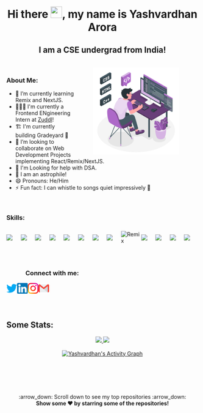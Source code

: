 <link rel="stylesheet" type="text/css" media="all" href="styles.css" />

<h1 align="center">Hi there <img src="https://raw.githubusercontent.com/MartinHeinz/MartinHeinz/master/wave.gif" width="30px" height="30px">, my name is Yashvardhan Arora</h1>
<h2 align="center" class="noborder">I am a CSE undergrad from India!</h2>
<br>
  <img align="right" alt="GIF" src="https://github.com/yash22arora/yash22arora/blob/main/Media/Programming-amico.png" width="45%" style="margin:0 50px;"> 


<h3>About Me:</h3>

<!-- - 🔭 I’m currently working on <a href="https://github.com/Servatom/Shealth"><img src="https://assets.servatom.com/Shealth/logo.png" height="15px"> Shealth</a>  -->
- 🌱 I’m currently learning Remix and NextJS. 
- 👨🏼‍💻 I'm currently a Frontend ENgineering Intern at [Zuddl](https://www.zuddl.com/)!
- 🏗 I'm currently building Gradeyard 🤝
- 👯 I’m looking to collaborate on Web Development Projects implementing React/Remix/NextJS. 
- 🤝 I'm Looking for help with DSA.
- 🌌 I am an astrophile!
- 😄 Pronouns: He/Him 
- ⚡ Fun fact: I can whistle to songs quiet impressively 🤪 

<br>



<h3 align="left">Skills: </h3>

<div style="display:flex;flex-direction:row;justify-content:space-evenly;align-items:center;widht:100%">

<img align="left" width="40px" src="https://cdn.jsdelivr.net/gh/devicons/devicon/icons/c/c-plain.svg" />
<img align="left" width="40px" src="https://cdn.jsdelivr.net/gh/devicons/devicon/icons/cplusplus/cplusplus-plain.svg" />
<img align="left" width="40px" src="https://cdn.jsdelivr.net/gh/devicons/devicon/icons/html5/html5-plain-wordmark.svg" />
<img align="left" width="40px" src="https://cdn.jsdelivr.net/gh/devicons/devicon/icons/css3/css3-plain-wordmark.svg" />
<img align="left" width="40px" src="https://cdn.jsdelivr.net/gh/devicons/devicon/icons/bootstrap/bootstrap-plain.svg" />
<img align="left" width="40px" src="https://cdn.jsdelivr.net/gh/devicons/devicon/icons/javascript/javascript-original.svg" />
<img align="left" width="40px" src="https://cdn.jsdelivr.net/gh/devicons/devicon/icons/typescript/typescript-original.svg" />
<img align="left" width="40px" src="https://cdn.jsdelivr.net/gh/devicons/devicon/icons/react/react-original.svg" />

<br>
<br>
<br>

<img align="left" title="Remix" alt="Remix" height="35px" src="https://seeklogo.com/images/R/remix-logo-862D8B1019-seeklogo.com.png" />
<img align="left" width="40px" src="https://cdn.jsdelivr.net/gh/devicons/devicon/icons/npm/npm-original-wordmark.svg" />
<img align="left" width="40px" src="https://cdn.jsdelivr.net/gh/devicons/devicon/icons/tailwindcss/tailwindcss-plain.svg" />
<img align="left" width="40px" src="https://cdn.jsdelivr.net/gh/devicons/devicon/icons/figma/figma-original.svg" />
<img align="left" width="40px" src="https://cdn.jsdelivr.net/gh/devicons/devicon/icons/canva/canva-original.svg" />
</div>
 

<br>
<br>
<h3 style="left: 50px; position:relative;">Connect with me:</h3> 

<a href="https://twitter.com/YashvardhanAro2"><img align="left" title="Twitter - Yashvardhan Arora" alt="Twitter" height="28px" src="./logos/twitter_coloured.png" /></a>
<a href="https://www.linkedin.com/in/yashvardhan-arora/"><img align="left" title="LinkedIn - Yashvardhan Arora" alt="LinkedIn" height="28px" src="./logos/linkedin_coloured.png" /></a>
<a href="https://www.instagram.com/yashvardhan2210/"><img align="left" title="Instagram - Yashvardhan Arora" alt="Instagram" height="28px" src="./logos/instagram_coloured.png" /></a>
<a href="mailto:yash22arora@gmail.com"><img align="left" title="Mail - Yashvardhan Arora" alt="Mail" height="28px" src="./logos/gmail_coloured.png" /></a>









<!-- ### Spotify Playing 🎧

[<img src="https://now-playing-codestackr.vercel.app/api/spotify-playing" alt="Spotify Now Playing" width="350" />](https://open.spotify.com/user/31bgv3ocoox3iadt2gxs7pouni2q?si=faf0309cb4234de8)

--- -->
<br>
<br>
<br>
<br>

## Some Stats:


<!-- ![Yashvardhan's GitHub stats](https://github-readme-stats.vercel.app/api?username=yash22arora&show_icons=true&theme=omni&hide_border=true&include_all_commits=true) 
![Top Langs](https://github-readme-stats.vercel.app/api/top-langs/?username=anuraghazra&layout=compact&theme=omni&hide_border=true) 
![GitHub streak stats](https://github-readme-streak-stats.herokuapp.com/?user=yash22arora&theme=omni&hide_border=true)    -->



<p align="center">
<a href="https://github.com/yash22arora">
<!-- <img   width="48%" src="https://github-readme-stats.vercel.app/api?username=yash22arora&show_icons=true&theme=omni&hide_border=true&include_all_commits=true&hide_title=true" /> -->
  
  <img   width="44%" src="https://github-readme-streak-stats.herokuapp.com/?user=yash22arora&theme=omni&hide_border=true&include_all_commits=true&hide_title=true" />
  
<img   width="55%" src="https://github-readme-stats.vercel.app/api/top-langs/?username=yash22arora&layout=compact&theme=omni&hide_border=true&hide_title=true" />
  <br><br>
<img alt="Yashvardhan's Activity Graph" width="99%" src="https://activity-graph.herokuapp.com/graph?username=yash22arora&bg_color=191621&color=e4dc87&line=cc70a9&point=ffffff&hide_border=true">
  
  </a>
</p>
<br>
<br>
<br>
 
<!-- <img align="right" width=47%; src="https://github-readme-streak-stats.herokuapp.com/?user=yash22arora&theme=omni&hide_border=true" /> -->
  


<!-- <br>
<br>
<h3 align="center" class="noborder">👈 My Overall Github Stats</h3>
<br>
<br>
<br>
<h3 align="center" class="noborder">Streak Stats 👉</h3>
<br>
<br>
<br>
<br>
<h3 align="center" class="noborder">👈 Top Languages Used</h3>
<br>
<br>
<br>
<br>
<br> -->
<br>



<p align="center">
    :arrow_down: Scroll down to see my top repositories :arrow_down:
    <br>
    <b>
      Show some ❤️ by starring some of the repositories!
    </b>
</p>
